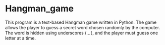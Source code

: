 # Hangman_game
This program is a text-based Hangman game written in Python. The game allows the player to guess a secret word chosen randomly by the computer. The word is hidden using underscores ( _ ), and the player must guess one letter at a time.
